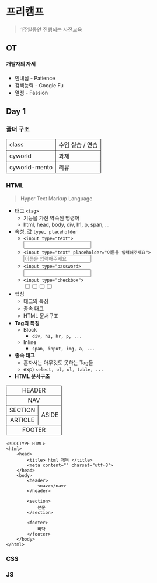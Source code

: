 # 프리캠프
> 1주일동안 진행되는 사전교육

## OT
#### 개발자의 자세
* 인내심 - Patience
* 검색능력 - Google Fu
* 열정 - Fassion

## Day 1
### 폴더 구조
|               |                  |
| :------------ | :--------------- |
| class         | 수업 실습 / 연습 |
| cyworld       | 과제             |
| cyworld-mento | 리뷰             |

### HTML
> Hyper Text Markup Language
* 태그 `<tag>`
    * 기능을 가진 약속된 명령어
    * html, head, body, div, h1, p, span, ...
* 속성, 값 `type, placeholder`
    * `<input type="text">` <br><input type="text">
    * `<input type="text" placeholder="이름을 입력해주세요">` <br><input type="text" placeholder="이름을 입력해주세요">
    * `<input type="password>` <br><input type="password">
    * `<input type="checkbox">` <br><input type="checkbox"><input type="checkbox"><input type="checkbox"><input type="checkbox">
* 핵심
    * 태그의 특징
    * 종속 태그
    * HTML 문서구조
* <b> Tag의 특징 </b>
    * Block
        * `div, h1, hr, p, ...`
    * Inline
        * `span, input, img, a, ...`
* <b> 종속 태그 </b>
    * 혼자서는 아무것도 못하는 Tag들
    * exp) `select, ol, ul, table, ...`
* <b> HTML 문서구조 </b>

<style>
    td { border: 1px solid; }
    table { text-align: center; }
</style>
<table>
<tr><td colspan=2>HEADER</td></tr>
<tr><td colspan=2>NAV</td></tr>
<tr>
    <td> SECTION </td>
    <td rowspan=2> ASIDE </td>
</tr>
<tr> <td> ARTICLE </td> </tr>
<tr><td colspan=2>FOOTER</td></tr>
</table>

```
<!DOCTYPE HTML>
<html>
    <head>
        <title> html 제목 </title>
        <meta content="" charset="utf-8">
    </head>
    <body>
        <header>
            <nav></nav>
        </header>

        <section>
            본문
        </section>

        <footer>
            바닥
        </footer>
    </body>
</html>
```

### CSS

### JS

